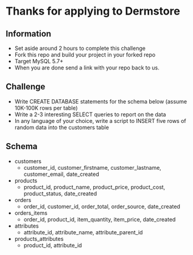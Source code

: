 # Thanks for applying to Dermstore

## Information

* Set aside around 2 hours to complete this challenge
* Fork this repo and build your project in your forked repo
* Target MySQL 5.7+
* When you are done send a link with your repo back to us.

## Challenge

* Write CREATE DATABASE statements for the schema below (assume 10K-100K rows per table)
* Write a 2-3 interesting SELECT queries to report on the data
* In any language of your choice, write a script to INSERT five rows of random data into the customers table

## Schema

* customers
  * customer_id, customer_firstname, customer_lastname, customer_email, date_created
* products
  * product_id, product_name, product_price, product_cost, product_status, date_created
* orders
  * order_id, customer_id, order_total, order_source, date_created
* orders_items
  * order_id, product_id, item_quantity, item_price, date_created
* attributes
  * attribute_id, attribute_name, attribute_parent_id
* products_attributes
  * product_id, attribute_id
